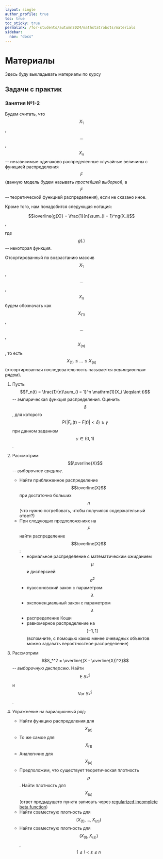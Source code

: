 ```yaml
---
layout: single
author_profile: true
toc: true
toc_sticky: true
permalink: /for-students/autumn2024/mathstatrobots/materials
sidebar:
  nav: "docs"
---
```


<script type="text/javascript" async
  src="https://cdn.mathjax.org/mathjax/latest/MathJax.js?config=TeX-MML-AM_CHTML">
</script>

# Материалы

Здесь буду выкладывать материалы по курсу

## Задачи с практик

### Занятия №1-2

Будем считать, что $$X_1$$, $$\dots$$, $$X_n$$ -- независимые одинаково распределенные случайные величины с
функцией распределения $$F$$ (данную модель будем называть *простейшей выборкой*, а $$F$$ -- теоретической функцией
распределения), если не сказано иное.

Кроме того, нам понадобится следующая нотация:

$$\overline{g(X)} = \frac{1}{n}\sum_{i = 1}^ng(X_i)$$,

где $$g(.)$$ -- некоторая функция.

Отсортированный по возрастанию массив $$X_1$$, $$\dots$$, $$X_n$$ будем обозначать как
$$X_{(1)}$$, $$\dots$$, $$X_{(n)}$$, то есть $$X_{(1)} \leq \ldots \leq X_{(n)}$$ (отсортированная последовательность
называется *вариационным рядом*).

1. Пусть $$F_n(t) = \frac{1}{n}\sum_{i = 1}^n \mathrm{1}(X_i \leqslant t)$$ -- эмпирическая функция распределения.
Оценить $$\delta$$, для которого $$\mathrm{P}(|F_n(t) - F(t)| < \delta) \geqslant \gamma$$ при данном заданном
$$\gamma \in (0, 1)$$.

2. Рассмотрим $$\overline{X}$$ -- *выборочное среднее*.
    - Найти приближенное распределение $$\overline{X}$$ при достаточно больших $$n$$ (что нужно потребовать, чтобы получился
    содержательный ответ?)
    - При следующих предположениях на $$F$$ найти распределение $$\overline{X}$$:
        - нормальное распределение с математическим ожиданием $$\mu$$ и дисперсией $$\sigma^2$$
        - пуассоновский закон с параметром $$\lambda$$
        - экспоненциальный закон с параметром $$\lambda$$
        - распределение Коши
        - равномерное распределение на $$[-1, 1]$$ (вспомните, с помощью каких менее очевидных объектов можно задавать
        вероятностное распределение)

3. Рассмотрим $$S_*^2 = \overline{(X - \overline{X})^2}$$ -- *выборочную дисперсию*. Найти
$$\mathrm{E}\ S_*^2$$ и $$\mathrm{Var}\ S_*^2$$.
4. Упражнение на вариационный ряд:
    - Найти функцию распределения для $$X_{(n)}$$
    - То же самое для $$X_{(1)}$$
    - Аналогично для $$X_{(k)}$$
    - Предположим, что существует теоретическая плотность $$p$$. Найти плотность для $$X_{(k)}$$
    (ответ предыдущего пункта записать через [regularized incomplete beta function](https://en.wikipedia.org/wiki/Beta_function#Incomplete_beta_function))
    - Найти совместную плотность для $$(X_{(1)}, \dots, X_{(n)})$$
    - Найти совместную плотность для $$(X_{(l)}, X_{(s)})$$, $$1 \leq l < s \leq n$$